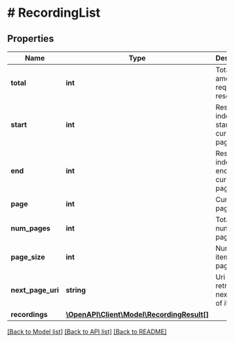 # # RecordingList

## Properties

Name | Type | Description | Notes
------------ | ------------- | ------------- | -------------
**total** | **int** | Total amount of requested resource. | [optional] 
**start** | **int** | Resource index at start of current page | [optional] 
**end** | **int** | Resource index at end of current page | [optional] 
**page** | **int** | Current page | [optional] 
**num_pages** | **int** | Total number of pages | [optional] 
**page_size** | **int** | Number of items per page | [optional] 
**next_page_uri** | **string** | Uri to retrieve the next page of items | [optional] 
**recordings** | [**\OpenAPI\Client\Model\RecordingResult[]**](RecordingResult.md) |  | [optional] 

[[Back to Model list]](../../README.md#documentation-for-models) [[Back to API list]](../../README.md#documentation-for-api-endpoints) [[Back to README]](../../README.md)


